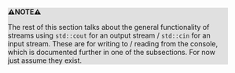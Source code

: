 <div style="margin:2em; background-color: #e0e0e0;">

<strong>⚠️NOTE️️️⚠️</strong>

The rest of this section talks about the general functionality of streams using `std::cout` for an output stream / `std::cin` for an input stream. These are for writing to / reading from the console, which is documented further in one of the subsections. For now just assume they exist.
</div>

